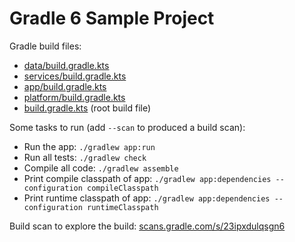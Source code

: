 # Gradle 6 Sample Project

Gradle build files:

- [data/build.gradle.kts](data/build.gradle.kts)
- [services/build.gradle.kts](services/build.gradle.kts)
- [app/build.gradle.kts](app/build.gradle.kts)
- [platform/build.gradle.kts](platform/build.gradle.kts)
- [build.gradle.kts](build.gradle.kts) (root build file)

Some tasks to run (add `--scan` to produced a build scan):

- Run the app: `./gradlew app:run`
- Run all tests: `./gradlew check`
- Compile all code: `./gradlew assemble`
- Print compile classpath of app: `./gradlew app:dependencies --configuration compileClasspath`
- Print runtime classpath of app: `./gradlew app:dependencies --configuration runtimeClasspath`

Build scan to explore the build: [scans.gradle.com/s/23ipxdulqsgn6](https://scans.gradle.com/s/23ipxdulqsgn6)